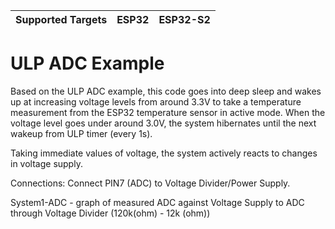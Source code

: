 | Supported Targets | ESP32 | ESP32-S2 |
| ----------------- | ----- | -------- |

# ULP ADC Example

Based on the ULP ADC example, this code goes into deep sleep and wakes up at increasing voltage levels from around 3.3V to take a temperature measurement from the ESP32 temperature sensor in active mode.
When the voltage level goes under around 3.0V, the system hibernates until the next wakeup from ULP timer (every 1s).

Taking immediate values of voltage, the system actively reacts to changes in voltage supply.

Connections:
Connect PIN7 (ADC) to Voltage Divider/Power Supply.

System1-ADC - graph of measured ADC against Voltage Supply to ADC through Voltage Divider (120k(ohm) - 12k (ohm))
